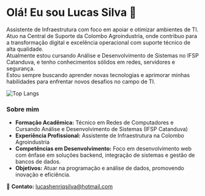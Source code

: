 # Olá! Eu sou Lucas Silva 👋
Assistente de Infraestrutura com foco em apoiar e otimizar ambientes de TI. <br/>
Atuo na Central de Suporte da Colombo Agroindustria, onde contribuo para a transformação digital e excelência operacional com suporte técnico de alta qualidade. <br/>
Atualmente estou cursando Análise e Desenvolvimento de Sistemas no IFSP Catanduva, e tenho conhecimentos sólidos em redes, servidores e segurança. <br/>
Estou sempre buscando aprender novas tecnologias e aprimorar minhas habilidades para enfrentar novos desafios no campo de TI.<br/>

![Top Langs](https://github-readme-stats.vercel.app/api/top-langs/?username=olucas12&hide_progress=true&theme=synthwave)

### Sobre mim<br/>
- **Formação Acadêmica:** Técnico em Redes de Computadores e Cursando Análise e Desenvolvimento de Sistemas (IFSP Catanduva)
- **Experiência Profissional:** Assistente de Infraestrutura na Colombo Agroindustria
- **Competências em Desenvolvimento:** Foco em desenvolvimento web com ênfase em soluções backend, integração de sistemas e gestão de bancos de dados.
- **Objetivos:** Atuar na programação e análise de dados, promovendo inovação e eficiência.

📧 **Contato:** [lucashenriqsilva@hotmail.com](mailto:lucashenriqsilva@hotmail.com)
